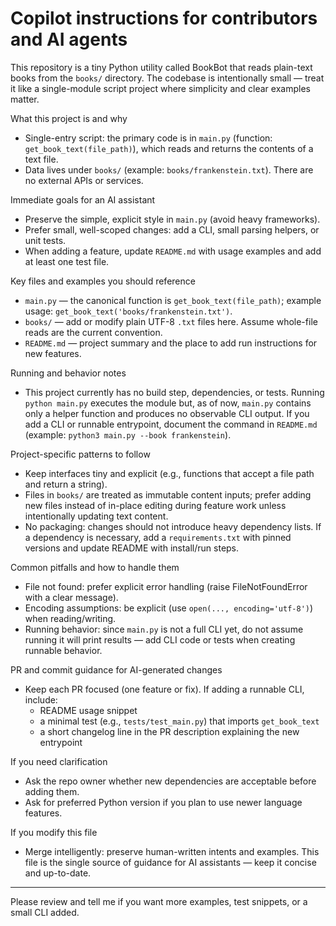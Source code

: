 # Copilot instructions for contributors and AI agents

This repository is a tiny Python utility called BookBot that reads plain-text books from the
`books/` directory. The codebase is intentionally small — treat it like a single-module script
project where simplicity and clear examples matter.

What this project is and why
- Single-entry script: the primary code is in `main.py` (function: `get_book_text(file_path)`),
  which reads and returns the contents of a text file.
- Data lives under `books/` (example: `books/frankenstein.txt`). There are no external APIs or
  services.

Immediate goals for an AI assistant
- Preserve the simple, explicit style in `main.py` (avoid heavy frameworks).
- Prefer small, well-scoped changes: add a CLI, small parsing helpers, or unit tests.
- When adding a feature, update `README.md` with usage examples and add at least one test file.

Key files and examples you should reference
- `main.py` — the canonical function is `get_book_text(file_path)`; example usage:
  `get_book_text('books/frankenstein.txt')`.
- `books/` — add or modify plain UTF-8 `.txt` files here. Assume whole-file reads are the current
  convention.
- `README.md` — project summary and the place to add run instructions for new features.

Running and behavior notes
- This project currently has no build step, dependencies, or tests. Running `python main.py`
  executes the module but, as of now, `main.py` contains only a helper function and produces no
  observable CLI output. If you add a CLI or runnable entrypoint, document the command in
  `README.md` (example: `python3 main.py --book frankenstein`).

Project-specific patterns to follow
- Keep interfaces tiny and explicit (e.g., functions that accept a file path and return a string).
- Files in `books/` are treated as immutable content inputs; prefer adding new files instead of
  in-place editing during feature work unless intentionally updating text content.
- No packaging: changes should not introduce heavy dependency lists. If a dependency is necessary,
  add a `requirements.txt` with pinned versions and update README with install/run steps.

Common pitfalls and how to handle them
- File not found: prefer explicit error handling (raise FileNotFoundError with a clear message).
- Encoding assumptions: be explicit (use `open(..., encoding='utf-8')`) when reading/writing.
- Running behavior: since `main.py` is not a full CLI yet, do not assume running it will print
  results — add CLI code or tests when creating runnable behavior.

PR and commit guidance for AI-generated changes
- Keep each PR focused (one feature or fix). If adding a runnable CLI, include:
  - README usage snippet
  - a minimal test (e.g., `tests/test_main.py`) that imports `get_book_text`
  - a short changelog line in the PR description explaining the new entrypoint

If you need clarification
- Ask the repo owner whether new dependencies are acceptable before adding them.
- Ask for preferred Python version if you plan to use newer language features.

If you modify this file
- Merge intelligently: preserve human-written intents and examples. This file is the single source
  of guidance for AI assistants — keep it concise and up-to-date.

---
Please review and tell me if you want more examples, test snippets, or a small CLI added.
